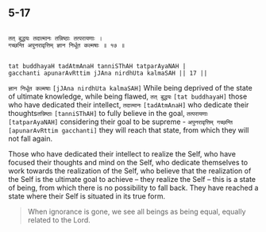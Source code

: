 ## 5-17


```shloka-sa

तत् बुद्धयः तदात्मानः तन्निष्ठाः तत्परायणाः ।
गच्छन्ति अपुनरावृत्तिम् ज्ञान निर्धूत कल्मषाः ॥ १७ ॥

```
```shloka-sa-hk

tat buddhayaH tadAtmAnaH tanniSThAH tatparAyaNAH |
gacchanti apunarAvRttim jJAna nirdhUta kalmaSAH || 17 ||

```
`ज्ञान निर्धूत कल्मषाः` `[jJAna nirdhUta kalmaSAH]` While being deprived of the state of ultimate knowledge, while being flawed, `तत् बुद्धयः` `[tat buddhayaH]` those who have dedicated their intellect, `तदात्मानः` `[tadAtmAnaH]` who dedicate their thoughts​ `तन्निष्ठाः` `[tanniSThAH]` to fully believe in the goal, `तत्परायणाः` `[tatparAyaNAH]` considering their goal to be supreme - `अपुनरावृत्तिम् गच्छन्ति` `[apunarAvRttim gacchanti]` they will reach that state, from which they will not fall again.

Those who have dedicated their intellect to realize the Self, who have focused their thoughts and mind on the Self, who dedicate themselves to work towards the realization of the Self, who believe that the realization of the Self is the ultimate goal to achieve – they realize the Self – this is a state of being, from which there is no possibility to fall back. They have reached a state where their Self is situated in its true form.



<a name='applnote_100'></a>
> When ignorance is gone, we see all beings as being equal, equally related to the Lord.



